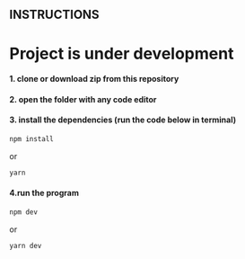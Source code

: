 ## INSTRUCTIONS
# Project is under development
#### 1. clone or download zip from this repository
#### 2. open the folder with any code editor
#### 3. install the dependencies (run the code below in terminal)

```bash 
npm install
```
or
```bash
yarn
```

#### 4.run the program
```bash 
npm dev
```
or
```bash
yarn dev
```